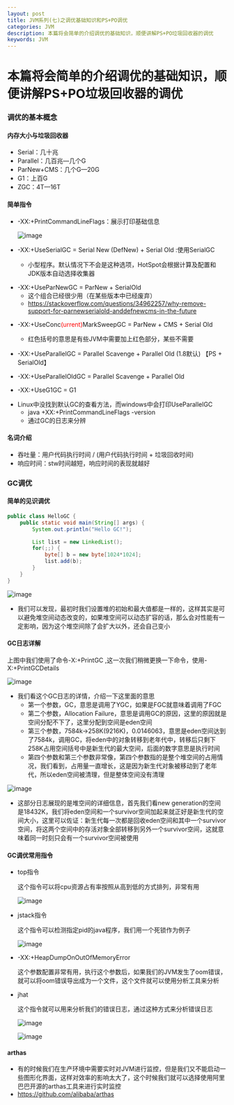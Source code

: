 ```yaml
---
layout: post
title: JVM系列(七)之调优基础知识和PS+PO调优
categories: JVM
description: 本篇将会简单的介绍调优的基础知识，顺便讲解PS+PO垃圾回收器的调优
keywords: JVM
---
```


本篇将会简单的介绍调优的基础知识，顺便讲解PS+PO垃圾回收器的调优
======

### 调优的基本概念

#### 内存大小与垃圾回收器

- Serial：几十兆
- Parallel：几百兆—几个G
- ParNew+CMS：几个G—20G
- G1：上百G
- ZGC：4T—16T

#### 简单指令

- -XX:+PrintCommandLineFlags：展示打印基础信息

  ![image](\images\posts\JVM\2021-03-29-JVM系列(七)之调优基础知识和PS+PO调优-1.png)

- -XX:+UseSerialGC = Serial New (DefNew) + Serial Old :使用SerialGC

  * 小型程序。默认情况下不会是这种选项，HotSpot会根据计算及配置和JDK版本自动选择收集器

* -XX:+UseParNewGC = ParNew + SerialOld
  * 这个组合已经很少用（在某些版本中已经废弃）
  * https://stackoverflow.com/questions/34962257/why-remove-support-for-parnewserialold-anddefnewcms-in-the-future
  
- -XX:+UseConc<font color=red>(urrent)</font>MarkSweepGC = ParNew + CMS + Serial Old

  * 红色括号的意思是有些JVM中需要加上红色部分，某些不需要

- -XX:+UseParallelGC = Parallel Scavenge + Parallel Old (1.8默认) 【PS + SerialOld】

- -XX:+UseParallelOldGC = Parallel Scavenge + Parallel Old

- -XX:+UseG1GC = G1

* Linux中没找到默认GC的查看方法，而windows中会打印UseParallelGC 
  * java +XX:+PrintCommandLineFlags -version
  * 通过GC的日志来分辨

#### 名词介绍

- 吞吐量：用户代码执行时间 / (用户代码执行时间 + 垃圾回收时间)
- 响应时间：stw时间越短，响应时间的表现就越好

### GC调优

#### 简单的见识调优

```java
public class HelloGC {
    public static void main(String[] args) {
        System.out.println("Hello GC!");

        List list = new LinkedList();
        for(;;) {
            byte[] b = new byte[1024*1024];
            list.add(b);
        }
    }
}
```

![image](\images\posts\JVM\2021-03-29-JVM系列(七)之调优基础知识和PS+PO调优-2.png)

- 我们可以发现，最初时我们设置堆的初始和最大值都是一样的，这样其实是可以避免堆空间动态改变的，如果堆空间可以动态扩容的话，那么会对性能有一定影响，因为这个堆空间除了会扩大以外，还会自己变小

#### GC日志详解

上图中我们使用了命令-X:+PrintGC ,这一次我们稍微更换一下命令，使用-X:+PrintGCDetails

![image](\images\posts\JVM\2021-03-29-JVM系列(七)之调优基础知识和PS+PO调优-3.png)

- 我们看这个GC日志的详情，介绍一下这里面的意思
  - 第一个参数，GC，意思是调用了YGC，如果是FGC就意味着调用了FGC
  - 第二个参数，Allocation Failure，意思是调用GC的原因，这里的原因就是空间分配不下了，这里分配到空间是eden空间
  - 第三个参数，7584k->258K(9216K)，0.0146063，意思是eden空间达到了7584k，调用GC，将eden中的对象转移到老年代中，转移后只剩下258K占用空间括号中是新生代的最大空间，后面的数字意思是执行时间
  - 第四个参数和第三个参数非常像，第四个参数指的是整个堆空间的占用情况，我们看到，占用量一直增长，这是因为新生代对象被移动到了老年代，所以eden空间被清理，但是整体空间没有清理

![image](\images\posts\JVM\2021-03-29-JVM系列(七)之调优基础知识和PS+PO调优-4.png)

- 这部分日志展现的是堆空间的详细信息，首先我们看new generation的空间是18432K，我们将eden空间和一个survivor空间加起来就正好是新生代的空间大小，这里可以佐证：新生代每一次都是回收eden空间和其中一个survivor空间，将这两个空间中的存活对象全部转移到另外一个survivor空间，这就意味着同一时刻只会有一个survivor空间被使用

#### GC调优常用指令

- top指令

  这个指令可以将cpu资源占有率按照从高到低的方式排列，非常有用

  ![image](\images\posts\JVM\2021-03-29-JVM系列(七)之调优基础知识和PS+PO调优-5.png)

- jstack指令

  这个指令可以检测指定pid的java程序，我们用一个死锁作为例子

  ![image](\images\posts\JVM\2021-03-29-JVM系列(七)之调优基础知识和PS+PO调优-6.png)

- -XX:+HeapDumpOnOutOfMemoryError

  这个参数配置非常有用，执行这个参数后，如果我们的JVM发生了oom错误，就可以将oom错误导出成为一个文件，这个文件就可以使用分析工具来分析

- jhat

  这个指令就可以用来分析我们的错误日志，通过这种方式来分析错误日志

  ![image](\images\posts\JVM\2021-03-29-JVM系列(七)之调优基础知识和PS+PO调优-7.png)

  ![image](\images\posts\JVM\2021-03-29-JVM系列(七)之调优基础知识和PS+PO调优-8.png)

#### arthas

- 有的时候我们在生产环境中需要实时对JVM进行监控，但是我们又不能启动一些图形化界面，这样对效率的影响太大了，这个时候我们就可以选择使用阿里巴巴开源的arthas工具来进行实时监控
- https://github.com/alibaba/arthas


